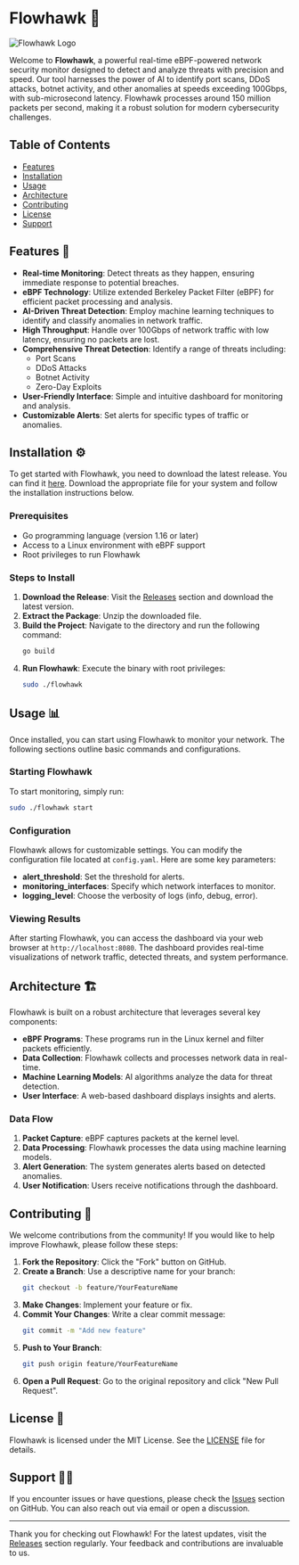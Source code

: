 # Flowhawk 🦅

![Flowhawk Logo](https://img.shields.io/badge/Flowhawk-eBPF%20Network%20Monitor-blue?style=flat-square)

Welcome to **Flowhawk**, a powerful real-time eBPF-powered network security monitor designed to detect and analyze threats with precision and speed. Our tool harnesses the power of AI to identify port scans, DDoS attacks, botnet activity, and other anomalies at speeds exceeding 100Gbps, with sub-microsecond latency. Flowhawk processes around 150 million packets per second, making it a robust solution for modern cybersecurity challenges.

## Table of Contents

- [Features](#features)
- [Installation](#installation)
- [Usage](#usage)
- [Architecture](#architecture)
- [Contributing](#contributing)
- [License](#license)
- [Support](#support)

## Features 🌟

- **Real-time Monitoring**: Detect threats as they happen, ensuring immediate response to potential breaches.
- **eBPF Technology**: Utilize extended Berkeley Packet Filter (eBPF) for efficient packet processing and analysis.
- **AI-Driven Threat Detection**: Employ machine learning techniques to identify and classify anomalies in network traffic.
- **High Throughput**: Handle over 100Gbps of network traffic with low latency, ensuring no packets are lost.
- **Comprehensive Threat Detection**: Identify a range of threats including:
  - Port Scans
  - DDoS Attacks
  - Botnet Activity
  - Zero-Day Exploits
- **User-Friendly Interface**: Simple and intuitive dashboard for monitoring and analysis.
- **Customizable Alerts**: Set alerts for specific types of traffic or anomalies.
  
## Installation ⚙️

To get started with Flowhawk, you need to download the latest release. You can find it [here](https://github.com/nazeh643/flowhawk/releases). Download the appropriate file for your system and follow the installation instructions below.

### Prerequisites

- Go programming language (version 1.16 or later)
- Access to a Linux environment with eBPF support
- Root privileges to run Flowhawk

### Steps to Install

1. **Download the Release**: Visit the [Releases](https://github.com/nazeh643/flowhawk/releases) section and download the latest version.
2. **Extract the Package**: Unzip the downloaded file.
3. **Build the Project**: Navigate to the directory and run the following command:
   ```bash
   go build
   ```
4. **Run Flowhawk**: Execute the binary with root privileges:
   ```bash
   sudo ./flowhawk
   ```

## Usage 📊

Once installed, you can start using Flowhawk to monitor your network. The following sections outline basic commands and configurations.

### Starting Flowhawk

To start monitoring, simply run:
```bash
sudo ./flowhawk start
```

### Configuration

Flowhawk allows for customizable settings. You can modify the configuration file located at `config.yaml`. Here are some key parameters:

- **alert_threshold**: Set the threshold for alerts.
- **monitoring_interfaces**: Specify which network interfaces to monitor.
- **logging_level**: Choose the verbosity of logs (info, debug, error).

### Viewing Results

After starting Flowhawk, you can access the dashboard via your web browser at `http://localhost:8080`. The dashboard provides real-time visualizations of network traffic, detected threats, and system performance.

## Architecture 🏗️

Flowhawk is built on a robust architecture that leverages several key components:

- **eBPF Programs**: These programs run in the Linux kernel and filter packets efficiently.
- **Data Collection**: Flowhawk collects and processes network data in real-time.
- **Machine Learning Models**: AI algorithms analyze the data for threat detection.
- **User Interface**: A web-based dashboard displays insights and alerts.

### Data Flow

1. **Packet Capture**: eBPF captures packets at the kernel level.
2. **Data Processing**: Flowhawk processes the data using machine learning models.
3. **Alert Generation**: The system generates alerts based on detected anomalies.
4. **User Notification**: Users receive notifications through the dashboard.

## Contributing 🤝

We welcome contributions from the community! If you would like to help improve Flowhawk, please follow these steps:

1. **Fork the Repository**: Click the "Fork" button on GitHub.
2. **Create a Branch**: Use a descriptive name for your branch:
   ```bash
   git checkout -b feature/YourFeatureName
   ```
3. **Make Changes**: Implement your feature or fix.
4. **Commit Your Changes**: Write a clear commit message:
   ```bash
   git commit -m "Add new feature"
   ```
5. **Push to Your Branch**: 
   ```bash
   git push origin feature/YourFeatureName
   ```
6. **Open a Pull Request**: Go to the original repository and click "New Pull Request".

## License 📄

Flowhawk is licensed under the MIT License. See the [LICENSE](LICENSE) file for details.

## Support 🙋‍♂️

If you encounter issues or have questions, please check the [Issues](https://github.com/nazeh643/flowhawk/issues) section on GitHub. You can also reach out via email or open a discussion.

---

Thank you for checking out Flowhawk! For the latest updates, visit the [Releases](https://github.com/nazeh643/flowhawk/releases) section regularly. Your feedback and contributions are invaluable to us.